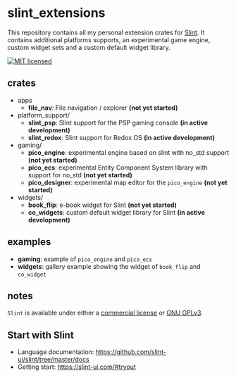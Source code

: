 # slint_extensions

This repository contains all my personal extension crates for [Slint](https://slint-ui.com/). It contains additional platforms supports, an experimental game engine, custom widget sets and a custom default widget library.

[![MIT licensed](https://img.shields.io/badge/license-MIT-blue.svg)](./LICENSE)

## crates

* apps
    * **file_nav**: File navigation / explorer **(not yet started)**
* platform_support/
    * **slint_psp**: Slint support for the PSP gaming console **(in active development)**
    * **slint_redox**: Slint support for Redox OS **(in active development)**
* gaming/
    * **pico_engine**: experimental engine based on slint with no_std support **(not yet started)**
    * **pico_ecs**: experimental Entity Component System library with support for no_std **(not yet started)**
    * **pico_designer**: experimental map editor for the `pico_engine` **(not yet started)**
* widgets/
    * **book_flip**: e-book widget for Slint **(not yet started)**
    * **co_widgets**: custom default widget library for Slint **(in active development)**

## examples

* **gaming**: example of `pico_engine` and `pico_ecs`
* **widgets**: gallery example showing the widget of `book_flip` and `co_widget`

## notes

`Slint` is available under either a [commercial license](https://github.com/slint-ui/slint/blob/master/LICENSES/LicenseRef-Slint-commercial.md)
or [GNU GPLv3](https://github.com/slint-ui/slint/blob/master/LICENSES/GPL-3.0-only.txt).

## Start with Slint

* Language documentation: https://github.com/slint-ui/slint/tree/master/docs
* Getting start: https://slint-ui.com/#tryout